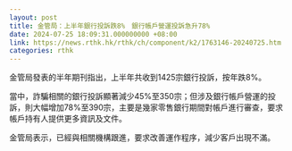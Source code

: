 ```yaml
---
layout: post
title: 金管局：上半年銀行投訴跌8%　銀行帳戶營運投訴急升78%
date: 2024-07-25 18:09:31.000000000 +08:00
link: https://news.rthk.hk/rthk/ch/component/k2/1763146-20240725.htm
categories: rthk
---
```


金管局發表的半年期刊指出，上半年共收到1425宗銀行投訴，按年跌8%。

當中，詐騙相關的銀行投訴顯著減少45%至350宗；但涉及銀行帳戶營運的投訴，則大幅增加78%至390宗，主要是幾家零售銀行期間對帳戶進行審查，要求帳戶持有人提供更多資訊及文件。

金管局表示，已經與相關機構跟進，要求改善運作程序，減少客戶出現不滿。
